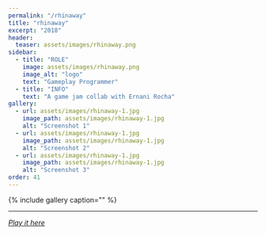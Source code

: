 ```yaml
---
permalink: "/rhinaway"
title: "rhinaway"
excerpt: "2018"
header:
  teaser: assets/images/rhinaway.png
sidebar:
  - title: "ROLE"
    image: assets/images/rhinaway.png
    image_alt: "logo"
    text: "Gameplay Programmer"
  - title: "INFO"
    text: "A game jam collab with Ernani Rocha"
gallery:
  - url: assets/images/rhinaway-1.jpg
    image_path: assets/images/rhinaway-1.jpg
    alt: "Screenshot 1"
  - url: assets/images/rhinaway-1.jpg
    image_path: assets/images/rhinaway-1.jpg
    alt: "Screenshot 2"
  - url: assets/images/rhinaway-1.jpg
    image_path: assets/images/rhinaway-1.jpg
    alt: "Screenshot 3"
order: 41
---
```


{% include gallery caption="" %}



------







[*Play it here*]()